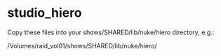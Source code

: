 # studio_hiero

Copy these files into your shows/SHARED/lib/nuke/hiero directory, e.g.:

/Volumes/raid_vol01/shows/SHARED/lib/nuke/hiero/

